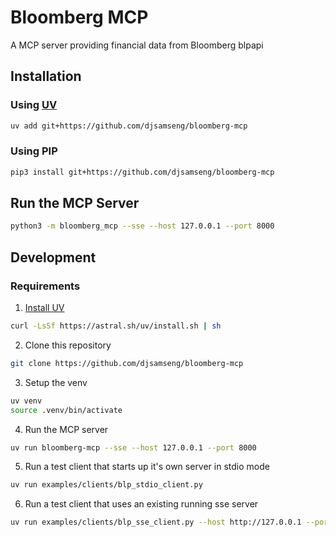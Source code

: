 # Bloomberg MCP

A MCP server providing financial data from Bloomberg blpapi

## Installation
### Using [UV](https://docs.astral.sh/uv/getting-started/installation/)
```bash
uv add git+https://github.com/djsamseng/bloomberg-mcp
```

### Using PIP
```bash
pip3 install git+https://github.com/djsamseng/bloomberg-mcp
```


## Run the MCP Server
```bash
python3 -m bloomberg_mcp --sse --host 127.0.0.1 --port 8000
```


## Development
### Requirements
1. [Install UV](https://docs.astral.sh/uv/getting-started/installation/)
```bash
curl -LsSf https://astral.sh/uv/install.sh | sh
```
2. Clone this repository
```bash
git clone https://github.com/djsamseng/bloomberg-mcp
```
3. Setup the venv
```bash
uv venv
source .venv/bin/activate
```
4. Run the MCP server
```bash
uv run bloomberg-mcp --sse --host 127.0.0.1 --port 8000
```
5. Run a test client that starts up it's own server in stdio mode
```bash
uv run examples/clients/blp_stdio_client.py
```
6. Run a test client that uses an existing running sse server
```bash
uv run examples/clients/blp_sse_client.py --host http://127.0.0.1 --port 8000
```
